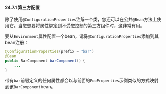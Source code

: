 #### 24.7.1 第三方配置

除了使用`@ConfigurationProperties`注解一个类，您还可以在公共`@Bean`方法上使用它。当您想要将属性绑定到不受您控制的第三方组件时，这非常有用。

要从`Environment`属性配置一个bean，请将`@ConfigurationProperties`添加到其bean注册：

```java
@ConfigurationProperties(prefix = "bar")
@Bean
public BarComponent barComponent() {
    ...
}
```

带有`bar`前缀定义的任何属性都会以与前面的`FooProperties`示例类似的方式映射到该`BarComponent`bean。
